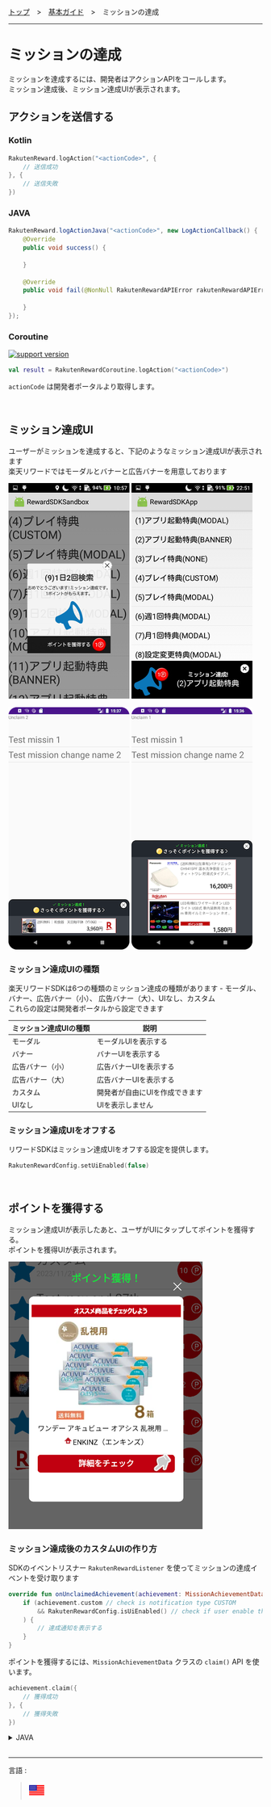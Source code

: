 [トップ](../README.md#top)　>　[基本ガイド](./README.md)　>　ミッションの達成    

---  
  
# ミッションの達成  
ミッションを達成するには、開発者はアクションAPIをコールします。    
ミッション達成後、ミッション達成UIが表示されます。   

## アクションを送信する  
### Kotlin
```kotlin
RakutenReward.logAction("<actionCode>", {
    // 送信成功
}, {
    // 送信失敗
})
```  
### JAVA
```java
RakutenReward.logActionJava("<actionCode>", new LogActionCallback() {
    @Override
    public void success() {

    }

    @Override
    public void fail(@NonNull RakutenRewardAPIError rakutenRewardAPIError) {

    }
});
```  
### Coroutine  
[![support version](http://img.shields.io/badge/core-3.3.3+-green.svg?style=flat)](https://github.com/rakuten-ads/Rakuten-Reward-Native-Android/releases/tag/rel_20220826_v3_3_0)  
```kotlin
val result = RakutenRewardCoroutine.logAction("<actionCode>")
```  
`actionCode` は開発者ポータルより取得します。  

<br>  

## ミッション達成UI   
ユーザーがミッションを達成すると、下記のようなミッション達成UIが表示されます    
楽天リワードではモーダルとバナーと広告バナーを用意しております  

![Modal](Modal.jpeg)     ![Banner](Banner.jpeg)

![Small Ad Banner](AdBannerSmall.png)     ![Big Ad Banner](AdBannerBig.png)

### ミッション達成UIの種類
楽天リワードSDKは6つの種類のミッション達成の種類があります - モーダル、バナー、広告バナー（小）、 広告バナー（大）、UIなし、カスタム  
これらの設定は開発者ポータルから設定できます  

| ミッション達成UIの種類 | 説明               |
|--------------|------------------|
| モーダル         | モーダルUIを表示する      |
| バナー          | バナーUIを表示する       |
| 広告バナー（小）     | 広告バナーUIを表示する     |
| 広告バナー（大）     | 広告バナーUIを表示する     |
| カスタム         | 開発者が自由にUIを作成できます |
| UIなし         | UIを表示しません        |  

### ミッション達成UIをオフする  
リワードSDKはミッション達成UIをオフする設定を提供します。   
```kotlin
RakutenRewardConfig.setUiEnabled(false)
```  

<br>

## ポイントを獲得する
ミッション達成UIが表示したあと、ユーザがUIにタップしてポイントを獲得する。    
ポイントを獲得UIが表示されます。   

![claim](./claim_view.png)  

### ミッション達成後のカスタムUIの作り方  
SDKのイベントリスナー `RakutenRewardListener` を使ってミッションの達成イベントを受け取ります  

```kotlin
override fun onUnclaimedAchievement(achievement: MissionAchievementData) {
    if (achievement.custom // check is notification type CUSTOM
        && RakutenRewardConfig.isUiEnabled() // check if user enable the UI setting
    ) {
        // 達成通知を表示する
    }
}
```

ポイントを獲得するには、`MissionAchievementData` クラスの `claim()` API を使います。    
```kotlin
achievement.claim({
    // 獲得成功
}, {
    // 獲得失敗
})
```  
<details>
    <summary>JAVA</summary>  

```java
achievement.claimJava(new CustomClaimCallback() {
    @Override
    public void success(@NonNull MissionAchievementData missionAchievementData) {
        
    }

    @Override
    public void fail(@NonNull RakutenRewardAPIError rakutenRewardAPIError) {

    }
});
```
</details>  

<br>

---
言語 :
> [![en](../../lang/en.png)](../../basic/MissionAchivement.md)